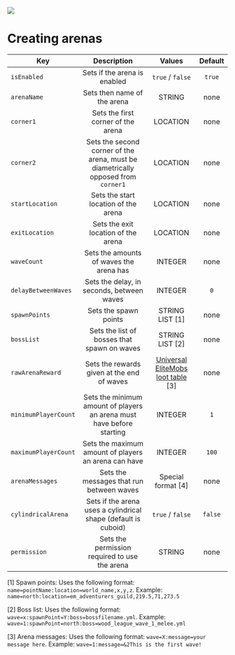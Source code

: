 [![](https://i.imgur.com/LPnSUkK.jpg)](https://magmaguy.com/webapp/webapp.html)

# Creating arenas

| Key | Description | Values | Default |
|-|:-:|:-:|:-:|
| `isEnabled` | Sets if the arena is enabled | `true` / `false` | `true` |
| `arenaName` | Sets then name of the arena | STRING | none |
| `corner1` | Sets the first corner of the arena | LOCATION | none |
| `corner2` | Sets the second corner of the arena, must be diametrically opposed from `corner1` | LOCATION | none |
| `startLocation` | Sets the start location of the arena | LOCATION | none |
| `exitLocation` | Sets the exit location of the arena | LOCATION | none |
| `waveCount` | Sets the amounts of waves the arena has | INTEGER | none |
| `delayBetweenWaves` | Sets the delay, in seconds, between waves | INTEGER | `0` |
| `spawnPoints` | Sets the spawn points | STRING LIST [1] | none |
| `bossList` | Sets the list of bosses that spawn on waves | STRING LIST [2] | none |
| `rawArenaReward` | Sets the rewards given at the end of waves | [Universal EliteMobs loot table](https://github.com/MagmaGuy/EliteMobs/wiki/Custom-Loot-Table) [3] | none |
| `minimumPlayerCount` | Sets the minimum amount of players an arena must have before starting | INTEGER | `1` |
| `maximumPlayerCount` | Sets the maximum amount of players an arena can have | INTEGER | `100` |
| `arenaMessages` | Sets the messages that run between waves | Special format [4] | none |
| `cylindricalArena` | Sets if the arena uses a cylindrical shape (default is cuboid) | `true` / `false` | `false`
| `permission` | Sets the permission required to use the arena | STRING | none |

[1] Spawn points: Uses the following format: `name=pointName:location=world_name,x,y,z`. Example: `name=north:location=em_adventurers_guild,219.5,71,273.5`

[2] Boss list: Uses the following format: `wave=x:spawnPoint=Y:boss=bossfilename.yml`. Example: `wave=1:spawnPoint=north:boss=wood_league_wave_1_melee.yml`

[3] Arena messages: Uses the following format: `wave=X:message=your message here`. Example: `wave=1:message=&2This is the first wave!`